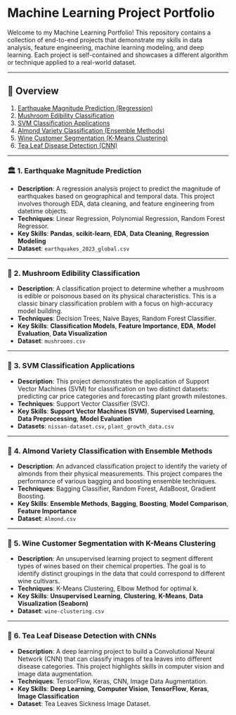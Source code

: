 # Machine Learning Project Portfolio

Welcome to my Machine Learning Portfolio! This repository contains a collection of end-to-end projects that demonstrate my skills in data analysis, feature engineering, machine learning modeling, and deep learning. Each project is self-contained and showcases a different algorithm or technique applied to a real-world dataset.

---
## 🚀 Overview
1.  [Earthquake Magnitude Prediction (Regression)](#-1-earthquake-magnitude-prediction)
2.  [Mushroom Edibility Classification](#-2-mushroom-edibility-classification)
3.  [SVM Classification Applications](#-3-svm-classification-applications)
4.  [Almond Variety Classification (Ensemble Methods)](#-4-almond-variety-classification-with-ensemble-methods)
5.  [Wine Customer Segmentation (K-Means Clustering)](#-5-wine-customer-segmentation-with-k-means-clustering)
6.  [Tea Leaf Disease Detection (CNN)](#-7-tea-leaf-disease-detection-with-cnns)

---
### 🏛️ **1. Earthquake Magnitude Prediction**
* **Description**: A regression analysis project to predict the magnitude of earthquakes based on geographical and temporal data. This project involves thorough EDA, data cleaning, and feature engineering from datetime objects.
* **Techniques**: Linear Regression, Polynomial Regression, Random Forest Regressor.
* **Key Skills**: **Pandas**, **scikit-learn**, **EDA**, **Data Cleaning**, **Regression Modeling**
* **Dataset**: `earthquakes_2023_global.csv`

---
### 🍄 **2. Mushroom Edibility Classification**
* **Description**: A classification project to determine whether a mushroom is edible or poisonous based on its physical characteristics. This is a classic binary classification problem with a focus on high-accuracy model building.
* **Techniques**: Decision Trees, Naive Bayes, Random Forest Classifier.
* **Key Skills**: **Classification Models**, **Feature Importance**, **EDA**, **Model Evaluation**, **Data Visualization**
* **Dataset**: `mushrooms.csv`

---
### 🚗 **3. SVM Classification Applications**
* **Description**: This project demonstrates the application of Support Vector Machines (SVM) for classification on two distinct datasets: predicting car price categories and forecasting plant growth milestones.
* **Techniques**: Support Vector Classifier (SVC).
* **Key Skills**: **Support Vector Machines (SVM)**, **Supervised Learning**, **Data Preprocessing**, **Model Evaluation**
* **Datasets**: `nissan-dataset.csv`, `plant_growth_data.csv`

---
### 🌰 **4. Almond Variety Classification with Ensemble Methods**
* **Description**: An advanced classification project to identify the variety of almonds from their physical measurements. This project compares the performance of various bagging and boosting ensemble techniques.
* **Techniques**: Bagging Classifier, Random Forest, AdaBoost, Gradient Boosting.
* **Key Skills**: **Ensemble Methods**, **Bagging**, **Boosting**, **Model Comparison**, **Feature Importance**
* **Dataset**: `Almond.csv`

---
### 🍷 **5. Wine Customer Segmentation with K-Means Clustering**
* **Description**: An unsupervised learning project to segment different types of wines based on their chemical properties. The goal is to identify distinct groupings in the data that could correspond to different wine cultivars.
* **Techniques**: K-Means Clustering, Elbow Method for optimal k.
* **Key Skills**: **Unsupervised Learning**, **Clustering**, **K-Means**, **Data Visualization (Seaborn)**
* **Dataset**: `wine-clustering.csv`

---
### 🌿 **6. Tea Leaf Disease Detection with CNNs**
* **Description**: A deep learning project to build a Convolutional Neural Network (CNN) that can classify images of tea leaves into different disease categories. This project highlights skills in computer vision and image data augmentation.
* **Techniques**: TensorFlow, Keras, CNN, Image Data Augmentation.
* **Key Skills**: **Deep Learning**, **Computer Vision**, **TensorFlow**, **Keras**, **Image Classification**
* **Dataset**: Tea Leaves Sickness Image Dataset.
